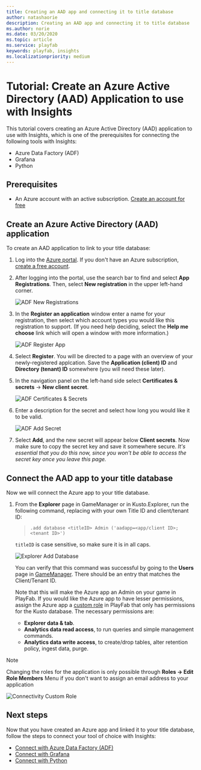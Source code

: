 ```yaml
---
title: Creating an AAD app and connecting it to title database
author: natashaorie
description: Creating an AAD app and connecting it to title database
ms.author: norie
ms.date: 03/20/2020    
ms.topic: article
ms.service: playfab
keywords: playfab, insights
ms.localizationpriority: medium
---
```


# Tutorial: Create an Azure Active Directory (AAD) Application to use with Insights

This tutorial covers creating an Azure Active Directory (AAD) application to use with Insights, which is one of the prerequisites for connecting the following tools with Insights:
* Azure Data Factory (ADF)
* Grafana
* Python

## Prerequisites
* An Azure account with an active subscription. [Create an account for free](https://azure.microsoft.com/free)  

## Create an Azure Active Directory (AAD) application

To create an AAD application to link to your title database:

1. Log into the [Azure portal](https://portal.azure.com). If you don't have an Azure subscription, [create a free account](https://azure.microsoft.com).

2. After logging into the portal, use the search bar to find and select **App Registrations**. Then, select **New registration** in the upper left-hand corner.  

   ![ADF New Registrations](media/adf-new-registration.png)

3. In the **Register an application** window enter a name for your registration, then select which account types you would like this registration to support. (If you need help deciding, select the **Help me choose** link which will open a window with more information.)

   ![ADF Register App](media/adf-register-app.png)  

4. Select **Register**. You will be directed to a page with an overview of your newly-registered applcation. Save the **Application (client) ID** and **Directory (tenant) ID** somewhere (you will need these later).

5. In the navigation panel on the left-hand side select **Certificates & secrets** -> **New client secret**. 

   ![ADF Certificates & Secrets](media/adf-certificates-secrets.png)

6. Enter a description for the secret and select how long you would like it to be valid. 

   ![ADF Add Secret](media/adf-add-secret.png)

7. Select **Add**, and the new secret will appear below **Client secrets**. Now make sure to copy the secret key and save it somewhere secure. *It's essential that you do this now, since you won't be able to access the secret key once you leave this page.*

## Connect the AAD app to your title database

Now we will connect the Azure app to your title database. 

1. From the **Explorer** page in GameManager or in Kusto.Explorer, run the following command, replacing with your own Title ID and client/tenant ID:
   > `.add database <titleID> Admin ('aadapp=<app/client ID>;<tenant ID>') `

   `titleID` is case sensitive, so make sure it is in all caps.

   ![Explorer Add Database](media/explorer-add-database.png)

   You can verify that this command was successful by going to the **Users** page in [GameManager](https://developer.playfab.com/login). There should be an entry that matches the Client/Tenant ID.

   Note that this will make the Azure app an Admin on your game in PlayFab. If you would like the Azure app to have lesser permissions, assign the Azure app a [custom role](../../../gamemanager/playfab-user-roles.md) in PlayFab that only has permissions for the Kusto database. The necessary permissions are:
   * **Explorer data & tab**.
   * **Analytics data read access**, to run queries and simple management commands.
   * **Analytics data write access**, to create/drop tables, alter retention policy, ingest data, purge.

> [!NOTE] 
> Changing the roles for the application is only possible through **Roles -> Edit Role Members** Menu if you don't want to assign an email address to your application 

   ![Connectivity Custom Role](media/connectivity-cutom-role.png)

   ## Next steps

   Now that you have created an Azure app and linked it to your title database, follow the steps to connect your tool of choice with Insights:
   *  [Connect with Azure Data Factory (ADF)](connecting-azure-data-factory-to-insights.md)
   * [Connect with Grafana](connecting-grafana-to-insights.md)
   * [Connect with Python](connecting-python-to-insights.md)
